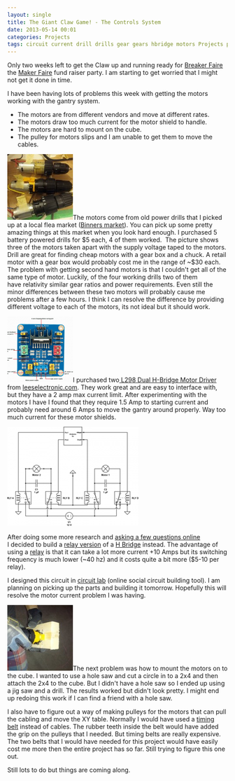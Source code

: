 ```yaml
---
layout: single
title: The Giant Claw Game! - The Controls System 
date: 2013-05-14 00:01
categories: Projects
tags: circuit current drill drills gear gears hbridge motors Projects pulley relay
---
```

Only two weeks left to get the Claw up and running ready for <a href="http://vancouver.makerfaire.ca/breaker-faire-may-25th/">Breaker Faire</a> the <a href="http://vancouver.makerfaire.ca/">Maker Faire</a> fund raiser party. I am starting to get worried that I might not get it done in time.

I have been having lots of problems this week with getting the motors working with the gantry system.
<ul>
	<li>The motors are from different vendors and move at different rates.</li>
	<li>The motors draw too much current for the motor shield to handle.</li>
	<li>The motors are hard to mount on the cube.</li>
	<li>The pulley for motors slips and I am unable to get them to move the cables.</li>
</ul>
<a href="/public/uploads/2013/05/2013-05-05-17.32.27.jpg"><img class="size-thumbnail wp-image-3288 alignright" alt="3 drill motors" src="/public/uploads/2013/05/2013-05-05-17.32.27-150x150.jpg" width="150" height="150" /></a>The motors come from old power drills that I picked up at a local flea market (<a href="http://www.welcometoeastvan.com/2011/09/binners-market-dtes/">Binners market</a>). You can pick up some pretty amazing things at this market when you look hard enough. I purchased 5 battery powered drills for $5 each, 4 of them worked.  The picture shows three of the motors taken apart with the supply voltage taped to the motors. Drill are great for finding cheap motors with a gear box and a chuck. A retail motor with a gear box would probably cost me in the range of ~$30 each. The problem with getting second hand motors is that I couldn't get all of the same type of motor. Luckily, of the four working drills two of them have relativity similar gear ratios and power requirements. Even still the minor differences between these two motors will probably cause me problems after a few hours. I think I can resolve the difference by providing different voltage to each of the motors, its not ideal but it should work.

<a href="/public/uploads/2013/05/l298.png"><img class="size-thumbnail wp-image-3291 alignleft" alt="l298" src="/public/uploads/2013/05/l298-150x150.png" width="150" height="150" /></a>I purchased two<a href="http://www.seeedstudio.com/depot/l298-dual-hbridge-motor-driver-p-284.html"> L298 Dual H-Bridge Motor Driver</a> from <a href="http://www.leeselectronic.com/">leeselectronic.com</a>. They work great and are easy to interface with, but they have a 2 amp max current limit. After experimenting with the motors I have I found that they require 1.5 Amp to starting current and probably need around 6 Amps to move the gantry around properly. Way too much current for these motor shields.

<a href="https://www.circuitlab.com/circuit/4p5cgq/big-claw-game/#menu_file_link_and_share"><img class="size-medium wp-image-3289 alignright" style="line-height: 18px;" alt="Motor controller" src="/public/uploads/2013/05/big-claw-game-300x226.png" width="300" height="226" /></a>

After doing some more research and <a href="http://electronics.stackexchange.com/questions/68706/circuit-version-of-a-simple-if-else-program">asking a few questions online</a> I decided to build a <a href="http://nvhs.wordpress.com/project/catspberry/motor-controller/">relay version</a> of a <a href="http://www.instructables.com/id/How-to-make-an-H-bridge/?ALLSTEPS">H Bridge</a> instead. The advantage of using a <a href="http://en.wikipedia.org/wiki/Relay">relay</a> is that it can take a lot more current +10 Amps but its switching frequency is much lower (~40 hz) and it costs quite a bit more ($5-10 per relay).

I designed this circuit in <a href="https://www.circuitlab.com/">circuit lab</a> (online social circuit building tool). I am planning on picking up the parts and building it tomorrow. Hopefully this will resolve the motor current problem I was having.

<a href="/public/uploads/2013/05/2013-05-12-13.59.36.jpg"><img class="size-thumbnail wp-image-3292 alignleft" alt="motor mount " src="/public/uploads/2013/05/2013-05-12-13.59.36-150x150.jpg" width="150" height="150" /></a>The next problem was how to mount the motors on to the cube. I wanted to use a hole saw and cut a circle in to a 2x4 and then attach the 2x4 to the cube. But I didn't have a hole saw so I ended up using a jig saw and a drill. The results worked but didn't look pretty. I might end up redoing this work if I can find a friend with a hole saw.

I also have to figure out a way of making pulleys for the motors that can pull the cabling and move the XY table. Normally I would have used a <a href="http://en.wikipedia.org/wiki/Toothed_belt">timing belt</a> instead of cables. The rubber teeth inside the belt would have added the grip on the pulleys that I needed. But timing belts are really expensive. The two belts that I would have needed for this project would have easily cost me more then the entire project has so far. Still trying to figure this one out.

Still lots to do but things are coming along.
